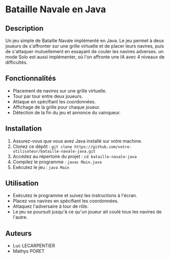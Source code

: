 # Bataille Navale en Java

## Description

Un jeu simple de Bataille Navale implémenté en Java. Le jeu permet à deux joueurs de s'affronter sur une grille virtuelle et de placer leurs navires, puis de s'attaquer mutuellement en essayant de couler les navires adverses.
un mode Solo est aussi implémenter, où l'on affronte une IA avec 4 niveaux de difficultés.

## Fonctionnalités

- Placement de navires sur une grille virtuelle.
- Tour par tour entre deux joueurs.
- Attaque en spécifiant les coordonnées.
- Affichage de la grille pour chaque joueur.
- Détection de la fin du jeu et annonce du vainqueur.

## Installation

1. Assurez-vous que vous avez Java installé sur votre machine.
2. Clonez ce dépôt : `git clone https://github.com/votre-utilisateur/bataille-navale-java.git`
3. Accédez au répertoire du projet : `cd bataille-navale-java`
4. Compilez le programme : `javac Main.java`
5. Exécutez le jeu : `java Main`

## Utilisation

- Exécutez le programme et suivez les instructions à l'écran.
- Placez vos navires en spécifiant les coordonnées.
- Attaquez l'adversaire à tour de rôle.
- Le jeu se poursuit jusqu'à ce qu'un joueur ait coulé tous les navires de l'autre.

## Auteurs

- Luc LECARPENTIER
- Mathys PORET
